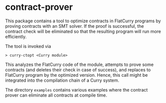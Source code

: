 contract-prover
===============

This package contains a tool to optimize contracts in FlatCurry programs
by proving contracts with an SMT solver. If the proof is successful,
the contract check will be eliminated so that the resulting program
will run more efficiently.

The tool is invoked via

    > curry-ctopt <Curry module>

This analyzes the FlatCurry code of the module, attempts to prove
some contracts (and deletes their check in case of success),
and replaces to FlatCurry program by the optimized version.
Hence, this call might be integrated into the compilation chain
of a Curry system.

The directory `examples` contains various examples where the
contract prover can eliminate all contracts at compile time.
